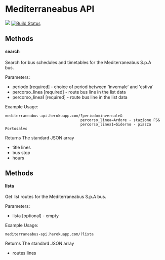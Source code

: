 # Mediterraneabus API
<a href="https://paypal.me/fast0n" title="Donate"><img src="https://img.shields.io/badge/Donate-PayPal-009cde.svg?style=flat-square"></a>
[![Build Status](https://travis-ci.org/Fast0n/mediterraneabus-api.svg?branch=master)](https://travis-ci.org/Fast0n/mediterraneabus-api)

## Methods
#### search
Search for bus schedules and timetables for the Mediterraneabus S.p.A bus.

Parameters:
- periodo [required] - choice of period between 'invernale' and 'estiva'
- percorso_linea [required] - route bus line in the list data
- percorso_linea1 [required] - route bus line in the list data


Example Usage:
```
mediterraneabus-api.herokuapp.com/?periodo=invernale&
                                  percorso_linea=Ardore - stazione FS&
                                  percorso_linea1=Siderno - piazza Portosalvo
```
Returns
The standard JSON array

- title lines
- bus stop
- hours

## Methods
#### lista
Get list routes for the Mediterraneabus S.p.A bus.

Parameters:
- lista [optional] - empty


Example Usage:
```
mediterraneabus-api.herokuapp.com/?lista
```
Returns
The standard JSON array

- routes lines
